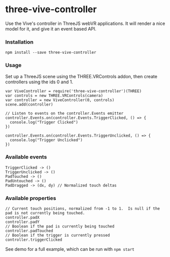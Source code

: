 # three-vive-controller

Use the Vive's controller in ThreeJS webVR applications.  It will render a nice model for it, and give it an event based API.

### Installation

`npm install --save three-vive-controller`

### Usage

Set up a ThreeJS scene using the THREE.VRControls addon, then create controllers using the ids 0 and 1.

```
var ViveController = require('three-vive-controller')(THREE)
var controls = new THREE.VRControls(camera)
var controller = new ViveController(0, controls)
scene.add(controller)

// Listen to events on the controller.Events emitter
controller.Events.on(controller.Events.TriggerClicked, () => {
  console.log("Trigger Clicked")
})

controller.Events.on(controller.Events.TriggerUnclicked, () => {
  console.log("Trigger Unclicked")
})
```

### Available events
```
TriggerClicked -> ()
TriggerUnclicked -> ()
PadTouched -> ()
PadUntouched -> ()
PadDragged -> (dx, dy) // Normalized touch deltas
```

### Available properties
```
// Current touch positions, normalized from -1 to 1.  Is null if the pad is not currently being touched.
controller.padX
controller.padY
// Boolean if the pad is currently being touched
controller.padTouched
// Boolean if the trigger is currently pressed
controller.triggerClicked
```

See demo for a full example, which can be run with `npm start`
